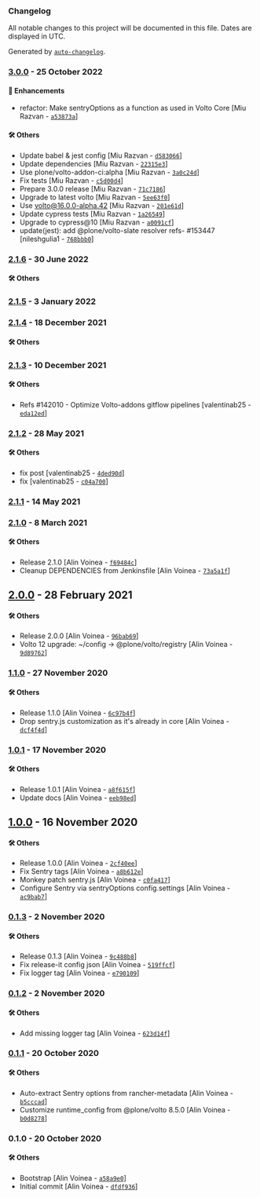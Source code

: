 ### Changelog

All notable changes to this project will be documented in this file. Dates are displayed in UTC.

Generated by [`auto-changelog`](https://github.com/CookPete/auto-changelog).

### [3.0.0](https://github.com/eea/volto-sentry-rancher-config/compare/2.1.6...3.0.0) - 25 October 2022

#### :nail_care: Enhancements

- refactor: Make sentryOptions as a function as used in Volto Core [Miu Razvan - [`a53873a`](https://github.com/eea/volto-sentry-rancher-config/commit/a53873a82b39bd42f2f8f52bedfb82a3651d04ef)]

#### :hammer_and_wrench: Others

- Update babel & jest config [Miu Razvan - [`d583066`](https://github.com/eea/volto-sentry-rancher-config/commit/d583066aa00b4cbcb70f9643f1c179b61b63f470)]
- Update dependencies [Miu Razvan - [`22315e3`](https://github.com/eea/volto-sentry-rancher-config/commit/22315e3b06f6bf329dae0cf8be5310b17c7b40ad)]
- Use plone/volto-addon-ci:alpha [Miu Razvan - [`3a0c24d`](https://github.com/eea/volto-sentry-rancher-config/commit/3a0c24d8cab09a69ab96f60b234726fcaca17af7)]
- Fix tests [Miu Razvan - [`c5d00d4`](https://github.com/eea/volto-sentry-rancher-config/commit/c5d00d4a552e79f2a21d3ba6a3dca3184f53863e)]
- Prepare 3.0.0 release [Miu Razvan - [`71c7186`](https://github.com/eea/volto-sentry-rancher-config/commit/71c71860528dbf77b1c0aa68f8e376c1b57c9df0)]
- Upgrade to latest volto [Miu Razvan - [`5ee63f0`](https://github.com/eea/volto-sentry-rancher-config/commit/5ee63f07791e186bcdfe113f42bb0ef88fd5721b)]
- Use volto@16.0.0-alpha.42 [Miu Razvan - [`201e61d`](https://github.com/eea/volto-sentry-rancher-config/commit/201e61d37c386887cca9acad9bb1b4d1340a1beb)]
- Update  cypress tests [Miu Razvan - [`1a26549`](https://github.com/eea/volto-sentry-rancher-config/commit/1a26549a1f24dec93cf64f4c399ccef2a928e87c)]
- Upgrade to cypress@10 [Miu Razvan - [`a0091cf`](https://github.com/eea/volto-sentry-rancher-config/commit/a0091cfed3862105ac912e756ff4fac2db21fdc3)]
- update(jest): add @plone/volto-slate resolver refs- #153447 [nileshgulia1 - [`768bbb0`](https://github.com/eea/volto-sentry-rancher-config/commit/768bbb033e118edacd8eff044154c943074c0ad4)]
### [2.1.6](https://github.com/eea/volto-sentry-rancher-config/compare/2.1.5...2.1.6) - 30 June 2022

#### :hammer_and_wrench: Others

### [2.1.5](https://github.com/eea/volto-sentry-rancher-config/compare/2.1.4...2.1.5) - 3 January 2022

### [2.1.4](https://github.com/eea/volto-sentry-rancher-config/compare/2.1.3...2.1.4) - 18 December 2021

#### :hammer_and_wrench: Others

### [2.1.3](https://github.com/eea/volto-sentry-rancher-config/compare/2.1.2...2.1.3) - 10 December 2021

#### :hammer_and_wrench: Others

- Refs #142010 - Optimize Volto-addons gitflow pipelines [valentinab25 - [`eda12ed`](https://github.com/eea/volto-sentry-rancher-config/commit/eda12eda6401bf13aaa0ed4ae25b7cc079d98c35)]
### [2.1.2](https://github.com/eea/volto-sentry-rancher-config/compare/2.1.1...2.1.2) - 28 May 2021

#### :hammer_and_wrench: Others

- fix post [valentinab25 - [`4ded90d`](https://github.com/eea/volto-sentry-rancher-config/commit/4ded90d046b56e355da250089daac8efc43fd53c)]
- fix [valentinab25 - [`c04a700`](https://github.com/eea/volto-sentry-rancher-config/commit/c04a70002c83946cfbe654aac42dc84baebc9bf8)]
### [2.1.1](https://github.com/eea/volto-sentry-rancher-config/compare/2.1.0...2.1.1) - 14 May 2021

### [2.1.0](https://github.com/eea/volto-sentry-rancher-config/compare/2.0.0...2.1.0) - 8 March 2021

#### :hammer_and_wrench: Others

- Release 2.1.0 [Alin Voinea - [`f69484c`](https://github.com/eea/volto-sentry-rancher-config/commit/f69484c0918d83ffaa5bc3c81ff29428450fd6ec)]
- Cleanup DEPENDENCIES from Jenkinsfile [Alin Voinea - [`73a5a1f`](https://github.com/eea/volto-sentry-rancher-config/commit/73a5a1fcc202f48f29db4d2027571a19cb79548b)]
## [2.0.0](https://github.com/eea/volto-sentry-rancher-config/compare/1.1.0...2.0.0) - 28 February 2021

#### :hammer_and_wrench: Others

- Release 2.0.0 [Alin Voinea - [`96bab69`](https://github.com/eea/volto-sentry-rancher-config/commit/96bab6918bec1ee32d2664112d353a232666d214)]
- Volto 12 upgrade: ~/config -&gt; @plone/volto/registry [Alin Voinea - [`9d89762`](https://github.com/eea/volto-sentry-rancher-config/commit/9d89762241115c506969bfd3f3220ccb533a018f)]
### [1.1.0](https://github.com/eea/volto-sentry-rancher-config/compare/1.0.1...1.1.0) - 27 November 2020

#### :hammer_and_wrench: Others

- Release 1.1.0 [Alin Voinea - [`6c97b4f`](https://github.com/eea/volto-sentry-rancher-config/commit/6c97b4f8516ead61c9e3e8f07f19112d61b1dc97)]
- Drop sentry.js customization as it's already in core [Alin Voinea - [`dcf4f4d`](https://github.com/eea/volto-sentry-rancher-config/commit/dcf4f4db517ce8ad4e6bb4731d78325e23a8a5e5)]
### [1.0.1](https://github.com/eea/volto-sentry-rancher-config/compare/1.0.0...1.0.1) - 17 November 2020

#### :hammer_and_wrench: Others

- Release 1.0.1 [Alin Voinea - [`a8f615f`](https://github.com/eea/volto-sentry-rancher-config/commit/a8f615f98276ee9c4210b63cb7c5e7adc714384f)]
- Update docs [Alin Voinea - [`eeb98ed`](https://github.com/eea/volto-sentry-rancher-config/commit/eeb98ed315e0ca78c54c0a77db5ef559f0bc07f2)]
## [1.0.0](https://github.com/eea/volto-sentry-rancher-config/compare/0.1.3...1.0.0) - 16 November 2020

#### :hammer_and_wrench: Others

- Release 1.0.0 [Alin Voinea - [`2cf40ee`](https://github.com/eea/volto-sentry-rancher-config/commit/2cf40eebdbd92c36b78cd262019624d495aa6c11)]
- Fix Sentry tags [Alin Voinea - [`a8b612e`](https://github.com/eea/volto-sentry-rancher-config/commit/a8b612ee2723de70961b60278b9aa25b1690da60)]
- Monkey patch sentry.js [Alin Voinea - [`c0fa417`](https://github.com/eea/volto-sentry-rancher-config/commit/c0fa4177869ed8d287fbb759bf79b83e8cb99227)]
- Configure Sentry via sentryOptions config.settings [Alin Voinea - [`ac9bab7`](https://github.com/eea/volto-sentry-rancher-config/commit/ac9bab781a4a1d48049abe9dd8dfe019e470ca52)]
### [0.1.3](https://github.com/eea/volto-sentry-rancher-config/compare/0.1.2...0.1.3) - 2 November 2020

#### :hammer_and_wrench: Others

- Release 0.1.3 [Alin Voinea - [`9c488b8`](https://github.com/eea/volto-sentry-rancher-config/commit/9c488b8d7983e2e34735c68bdb548c1a96d05fd1)]
- Fix release-it config json [Alin Voinea - [`519ffcf`](https://github.com/eea/volto-sentry-rancher-config/commit/519ffcf94d9a1ea7afe65479ce9d76caf1b3c009)]
- Fix logger tag [Alin Voinea - [`e790109`](https://github.com/eea/volto-sentry-rancher-config/commit/e79010900e57729ad3a0d9b69b5174ce1bc811ad)]
### [0.1.2](https://github.com/eea/volto-sentry-rancher-config/compare/0.1.1...0.1.2) - 2 November 2020

#### :hammer_and_wrench: Others

- Add missing logger tag [Alin Voinea - [`623d14f`](https://github.com/eea/volto-sentry-rancher-config/commit/623d14f6b56e927eb24572d9fc8d387ff1a1c0cd)]
### [0.1.1](https://github.com/eea/volto-sentry-rancher-config/compare/0.1.0...0.1.1) - 20 October 2020

#### :hammer_and_wrench: Others

- Auto-extract Sentry options from rancher-metadata [Alin Voinea - [`b5cccad`](https://github.com/eea/volto-sentry-rancher-config/commit/b5cccadab70e1cb4d909c0290953819d2d956c3a)]
- Customize runtime_config from @plone/volto 8.5.0 [Alin Voinea - [`b0d8278`](https://github.com/eea/volto-sentry-rancher-config/commit/b0d82781d5904a591fb168e3a5be6a4fdd786421)]
### 0.1.0 - 20 October 2020

#### :hammer_and_wrench: Others

- Bootstrap [Alin Voinea - [`a58a9e0`](https://github.com/eea/volto-sentry-rancher-config/commit/a58a9e00fbdfaf0d4400f369cf4c6dcd6940d854)]
- Initial commit [Alin Voinea - [`dfdf936`](https://github.com/eea/volto-sentry-rancher-config/commit/dfdf93693a0a48775d614e7e470448b0705c6192)]
